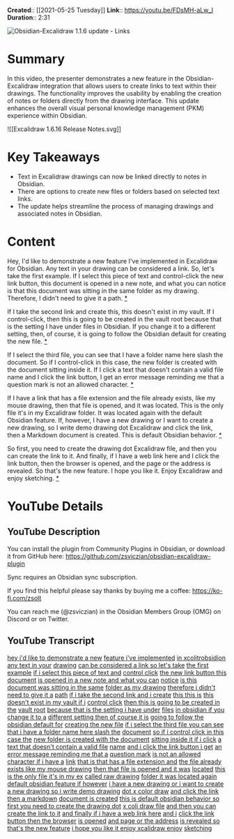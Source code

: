 **Created**:: [[2021-05-25 Tuesday]]
**Link**:: https://youtu.be/FDsMH-aLw_I
**Duration**:: 2:31

![Obsidian-Excalidraw 1.1.6 update - Links](https://youtu.be/FDsMH-aLw_I)

# Summary
In this video, the presenter demonstrates a new feature in the Obsidian-Excalidraw integration that allows users to create links to text within their drawings. The functionality improves the usability by enabling the creation of notes or folders directly from the drawing interface. This update enhances the overall visual personal knowledge management (PKM) experience within Obsidian.

![[Excalidraw 1.6.16 Release Notes.svg]]

# Key Takeaways
- Text in Excalidraw drawings can now be linked directly to notes in Obsidian.
- There are options to create new files or folders based on selected text links.
- The update helps streamline the process of managing drawings and associated notes in Obsidian.

# Content
Hey, I'd like to demonstrate a new feature I've implemented in Excalidraw for Obsidian. Any text in your drawing can be considered a link. So, let's take the first example. If I select this piece of text and control-click the new link button, this document is opened in a new note, and what you can notice is that this document was sitting in the same folder as my drawing. Therefore, I didn't need to give it a path. [* ](https://youtu.be/FDsMH-aLw_I?t=0)

If I take the second link and create this, this doesn't exist in my vault. If I control-click, then this is going to be created in the vault root because that is the setting I have under files in Obsidian. If you change it to a different setting, then, of course, it is going to follow the Obsidian default for creating the new file. [* ](https://youtu.be/FDsMH-aLw_I?t=10)

If I select the third file, you can see that I have a folder name here slash the document. So if I control-click in this case, the new folder is created with the document sitting inside it. If I click a text that doesn't contain a valid file name and I click the link button, I get an error message reminding me that a question mark is not an allowed character. [* ](https://youtu.be/FDsMH-aLw_I?t=20)

If I have a link that has a file extension and the file already exists, like my mouse drawing, then that file is opened, and it was located. This is the only file it's in my Excalidraw folder. It was located again with the default Obsidian feature. If, however, I have a new drawing or I want to create a new drawing, so I write demo drawing dot Excalidraw and click the link, then a Markdown document is created. This is default Obsidian behavior. [* ](https://youtu.be/FDsMH-aLw_I?t=30)

So first, you need to create the drawing dot Excalidraw file, and then you can create the link to it. And finally, if I have a web link here and I click the link button, then the browser is opened, and the page or the address is revealed. So that's the new feature. I hope you like it. Enjoy Excalidraw and enjoy sketching. [* ](https://youtu.be/FDsMH-aLw_I?t=45)

# YouTube Details

## YouTube Description

You can install the plugin from Community Plugins in Obsidian, or download it from GitHub here: https://github.com/zsviczian/obsidian-excalidraw-plugin

Sync requires an Obsidian sync subscription.

If you find this helpful please say thanks by buying me a coffee: https://ko-fi.com/zsolt

You can reach me (@zsviczian) in the Obsidian Members Group (OMG) on Discord or on Twitter.

## YouTube Transcript

[hey i'd like to demonstrate a new](https://youtu.be/FDsMH-aLw_I?t=0) [feature i've implemented](https://youtu.be/FDsMH-aLw_I?t=2) [in xcolitrobsidion any text in your](https://youtu.be/FDsMH-aLw_I?t=4) [drawing](https://youtu.be/FDsMH-aLw_I?t=7) [can be considered a link so let's take](https://youtu.be/FDsMH-aLw_I?t=8) [the first example](https://youtu.be/FDsMH-aLw_I?t=10) [if i select this piece of text and](https://youtu.be/FDsMH-aLw_I?t=11) [control click](https://youtu.be/FDsMH-aLw_I?t=14) [the new link button this document](https://youtu.be/FDsMH-aLw_I?t=15) [is opened in a new note and what you can](https://youtu.be/FDsMH-aLw_I?t=18) [notice](https://youtu.be/FDsMH-aLw_I?t=21) [is this document was sitting in the same](https://youtu.be/FDsMH-aLw_I?t=22) [folder as my drawing](https://youtu.be/FDsMH-aLw_I?t=24) [therefore i didn't need to give it a](https://youtu.be/FDsMH-aLw_I?t=25) [path](https://youtu.be/FDsMH-aLw_I?t=28) [if i take the second link and i create](https://youtu.be/FDsMH-aLw_I?t=29) [this this is](https://youtu.be/FDsMH-aLw_I?t=32) [this doesn't exist in my vault if i](https://youtu.be/FDsMH-aLw_I?t=33) [control click](https://youtu.be/FDsMH-aLw_I?t=36) [then this is going to be created in the](https://youtu.be/FDsMH-aLw_I?t=37) [vault root](https://youtu.be/FDsMH-aLw_I?t=40) [because that is the setting i have under](https://youtu.be/FDsMH-aLw_I?t=41) [files](https://youtu.be/FDsMH-aLw_I?t=44) [in obsidian if you change it to a](https://youtu.be/FDsMH-aLw_I?t=44) [different setting then of course it is](https://youtu.be/FDsMH-aLw_I?t=48) [going to follow the obsidian default for](https://youtu.be/FDsMH-aLw_I?t=50) [creating the new file](https://youtu.be/FDsMH-aLw_I?t=52) [if i select the third file you can see](https://youtu.be/FDsMH-aLw_I?t=55) [that i have a folder name here slash the](https://youtu.be/FDsMH-aLw_I?t=58) [document](https://youtu.be/FDsMH-aLw_I?t=61) [so if i control click in this case the](https://youtu.be/FDsMH-aLw_I?t=62) [new folder is created with the document](https://youtu.be/FDsMH-aLw_I?t=64) [sitting inside it if i click](https://youtu.be/FDsMH-aLw_I?t=67) [a text that doesn't contain a valid file](https://youtu.be/FDsMH-aLw_I?t=71) [name](https://youtu.be/FDsMH-aLw_I?t=73) [and i click the link button i get](https://youtu.be/FDsMH-aLw_I?t=74) [an error message reminding me that a](https://youtu.be/FDsMH-aLw_I?t=77) [question mark](https://youtu.be/FDsMH-aLw_I?t=81) [is not an allowed character if i have a](https://youtu.be/FDsMH-aLw_I?t=82) [link](https://youtu.be/FDsMH-aLw_I?t=86) [that is that has a file extension and](https://youtu.be/FDsMH-aLw_I?t=86) [the file already](https://youtu.be/FDsMH-aLw_I?t=90) [exists like my mouse drawing](https://youtu.be/FDsMH-aLw_I?t=91) [then that file is opened and it was](https://youtu.be/FDsMH-aLw_I?t=95) [located](https://youtu.be/FDsMH-aLw_I?t=98) [this is the only file it's in my ex](https://youtu.be/FDsMH-aLw_I?t=99) [called raw drawing](https://youtu.be/FDsMH-aLw_I?t=101) [folder it was located again](https://youtu.be/FDsMH-aLw_I?t=102) [default obsidian feature if however](https://youtu.be/FDsMH-aLw_I?t=106) [i have a new drawing or i want to create](https://youtu.be/FDsMH-aLw_I?t=110) [a new drawing so i write demo drawing](https://youtu.be/FDsMH-aLw_I?t=114) [dot x color draw](https://youtu.be/FDsMH-aLw_I?t=116) [and click the link then a markdown](https://youtu.be/FDsMH-aLw_I?t=118) [document is created](https://youtu.be/FDsMH-aLw_I?t=121) [this is default obsidian behavior so](https://youtu.be/FDsMH-aLw_I?t=123) [first you need to create the drawing dot](https://youtu.be/FDsMH-aLw_I?t=126) [x coli draw file](https://youtu.be/FDsMH-aLw_I?t=129) [and then you can create the link to it](https://youtu.be/FDsMH-aLw_I?t=130) [and finally if i have a web link here](https://youtu.be/FDsMH-aLw_I?t=133) [and i](https://youtu.be/FDsMH-aLw_I?t=136) [click the link button then the browser](https://youtu.be/FDsMH-aLw_I?t=136) [is opened](https://youtu.be/FDsMH-aLw_I?t=139) [and page or the address](https://youtu.be/FDsMH-aLw_I?t=140) [is revealed so that's the new feature](https://youtu.be/FDsMH-aLw_I?t=143) [i hope you like it enjoy xcalidraw enjoy](https://youtu.be/FDsMH-aLw_I?t=146) [sketching](https://youtu.be/FDsMH-aLw_I?t=149) 

